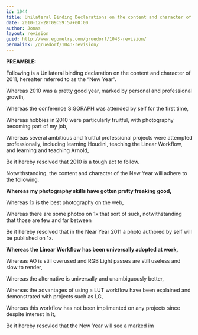 ```yaml
---
id: 1044
title: Unilateral Binding Declarations on the content and character of 2011
date: 2010-12-28T09:59:57+00:00
author: Jonas
layout: revision
guid: http://www.egometry.com/gruedorf/1043-revision/
permalink: /gruedorf/1043-revision/
---
```

**PREAMBLE:** 

Following is a Unilateral binding declaration on the content and character of 2011, hereafter referred to as the &#8220;New Year&#8221;.

Whereas 2010 was a pretty good year, marked by personal and professional growth,

Whereas the conference SIGGRAPH was attended by self for the first time,

Whereas hobbies in 2010 were particularly fruitful, with photography becoming part of my job,

Whereas several ambitious and fruitful professional projects were attempted professionally, including learning Houdini, teaching the Linear Workflow, and learning and teaching Arnold,

Be it hereby resolved that 2010 is a tough act to follow.

Notwithstanding, the content and character of the New Year will adhere to the following.

**Whereas my photography skills have gotten pretty freaking good,**

Whereas 1x is the best photography on the web,

Whereas there are some photos on 1x that sort of suck, notwithstanding that those are few and far between

Be it hereby resolved that in the Near Year 2011 a photo authored by self will be published on 1x.

**Whereas the Linear Workflow has been universally adopted at work,**

Whereas AO is still overused and RGB Light passes are still useless and slow to render,

Whereas the alternative is universally and unambiguously better,

Whereas the advantages of using a LUT workflow have been explained and demonstrated with projects such as LG,

Whereas this workflow has not been implimented on any projects since despite interest in it,

Be it hereby resovled that the New Year will see a marked im